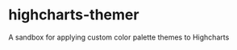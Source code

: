highcharts-themer
=================

A sandbox for applying custom color palette themes to Highcharts
